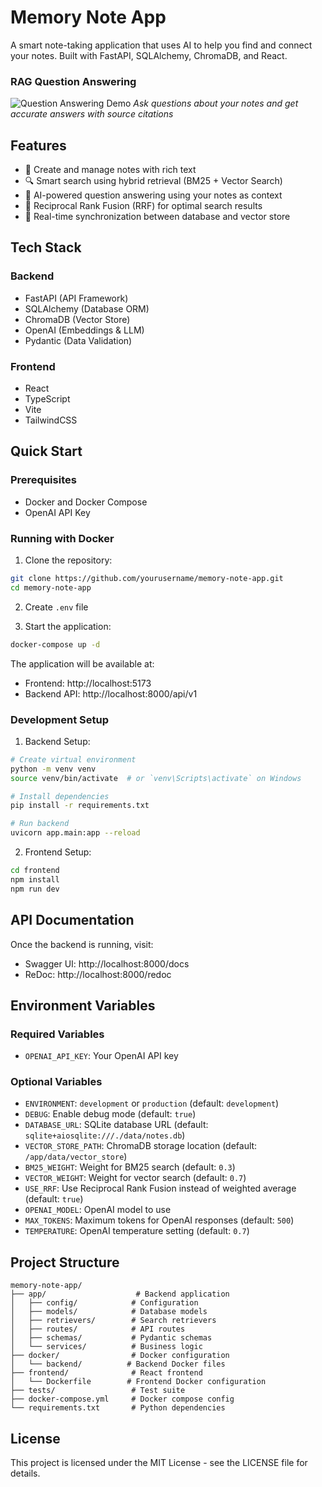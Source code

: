 # Memory Note App

A smart note-taking application that uses AI to help you find and connect your notes. Built with FastAPI, SQLAlchemy, ChromaDB, and React.

### RAG Question Answering
![Question Answering Demo](docs/images/qa-demo.gif)
*Ask questions about your notes and get accurate answers with source citations*

## Features

- 📝 Create and manage notes with rich text
- 🔍 Smart search using hybrid retrieval (BM25 + Vector Search)
- 🤖 AI-powered question answering using your notes as context
- 🎯 Reciprocal Rank Fusion (RRF) for optimal search results
- 🔄 Real-time synchronization between database and vector store

## Tech Stack

### Backend
- FastAPI (API Framework)
- SQLAlchemy (Database ORM)
- ChromaDB (Vector Store)
- OpenAI (Embeddings & LLM)
- Pydantic (Data Validation)

### Frontend
- React
- TypeScript
- Vite
- TailwindCSS

## Quick Start

### Prerequisites
- Docker and Docker Compose
- OpenAI API Key

### Running with Docker

1. Clone the repository:
```bash
git clone https://github.com/yourusername/memory-note-app.git
cd memory-note-app
```

2. Create `.env` file

3. Start the application:
```bash
docker-compose up -d
```

The application will be available at:
- Frontend: http://localhost:5173
- Backend API: http://localhost:8000/api/v1

### Development Setup

1. Backend Setup:
```bash
# Create virtual environment
python -m venv venv
source venv/bin/activate  # or `venv\Scripts\activate` on Windows

# Install dependencies
pip install -r requirements.txt

# Run backend
uvicorn app.main:app --reload
```

2. Frontend Setup:
```bash
cd frontend
npm install
npm run dev
```

## API Documentation

Once the backend is running, visit:
- Swagger UI: http://localhost:8000/docs
- ReDoc: http://localhost:8000/redoc

## Environment Variables

### Required Variables
- `OPENAI_API_KEY`: Your OpenAI API key

### Optional Variables
- `ENVIRONMENT`: `development` or `production` (default: `development`)
- `DEBUG`: Enable debug mode (default: `true`)
- `DATABASE_URL`: SQLite database URL (default: `sqlite+aiosqlite:///./data/notes.db`)
- `VECTOR_STORE_PATH`: ChromaDB storage location (default: `/app/data/vector_store`)
- `BM25_WEIGHT`: Weight for BM25 search (default: `0.3`)
- `VECTOR_WEIGHT`: Weight for vector search (default: `0.7`)
- `USE_RRF`: Use Reciprocal Rank Fusion instead of weighted average (default: `true`)
- `OPENAI_MODEL`: OpenAI model to use 
- `MAX_TOKENS`: Maximum tokens for OpenAI responses (default: `500`)
- `TEMPERATURE`: OpenAI temperature setting (default: `0.7`)

## Project Structure
```
memory-note-app/
├── app/                    # Backend application
│   ├── config/            # Configuration
│   ├── models/            # Database models
│   ├── retrievers/        # Search retrievers
│   ├── routes/            # API routes
│   ├── schemas/           # Pydantic schemas
│   └── services/          # Business logic
├── docker/                # Docker configuration
│   └── backend/          # Backend Docker files
├── frontend/              # React frontend
│   └── Dockerfile        # Frontend Docker configuration
├── tests/                 # Test suite
├── docker-compose.yml     # Docker compose config
└── requirements.txt       # Python dependencies
```

## License

This project is licensed under the MIT License - see the LICENSE file for details. 
